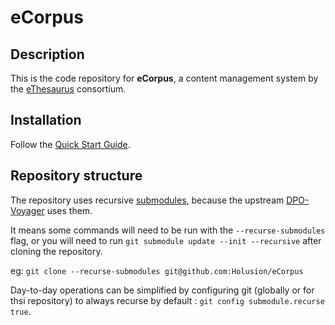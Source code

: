 # eCorpus

## Description

This is the code repository for **eCorpus**, a content management system by the [eThesaurus](https://ethesaurus.holusion.com) consortium.

## Installation

Follow the [Quick Start Guide](https://ethesaurus.holusion.com/en/doc/tutorials/deployment.html).

## Repository structure

The repository uses recursive [submodules](https://git-scm.com/docs/gitsubmodules), because the upstream [DPO-Voyager](https://github.com/) uses them.

It means some commands will need to be run with the `--recurse-submodules` flag, or you will need to run `git submodule update --init --recursive` after cloning the repository.

eg: `git clone --recurse-submodules git@github.com:Holusion/eCorpus`

Day-to-day operations can be simplified by configuring git (globally or for thsi repository) to always recurse by default : `git config submodule.recurse true`.

